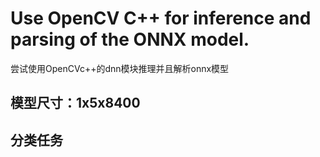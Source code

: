 # Use OpenCV C++ for inference and parsing of the ONNX model.
尝试使用OpenCVc++的dnn模块推理并且解析onnx模型
## 模型尺寸：1x5x8400
## 分类任务
